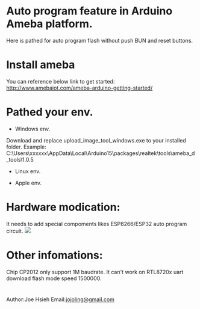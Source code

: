 # Auto program feature in Arduino Ameba platform.

Here is pathed for auto program flash without push BUN and reset buttons.

# Install ameba
You can reference below link to get started: http://www.amebaiot.com/ameba-arduino-getting-started/

# Pathed your env.

* Windows env.

Download and replace upload_image_tool_windows.exe to your installed folder.
Example: C:\Users\xxxxxx\AppData\Local\Arduino15\packages\realtek\tools\ameba_d_tools\1.0.5

* Linux env. 


* Apple env. 


# Hardware modication:
It needs to add special compoments likes ESP8266/ESP32 auto program circuit.
![](https://i.stack.imgur.com/fMrDh.png?raw=true)

# Other infomations:
Chip CP2012 only support 1M baudrate. It can't work on RTL8720x uart download flash mode speed 1500000.

#
Author:Joe Hsieh
Email:jojoling@gmail.com
